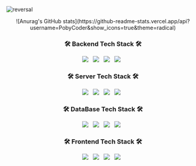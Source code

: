 ![reversal](https://capsule-render.vercel.app/api?type=rect&text=Full%20Stack%20Developer&fontAlign=50&fontSize=40&desc=PobyCoder&descAlign=50&descAlignY=70&theme=radical&height=180)
<br>
<div align="center">
    ![Anurag's GitHub stats](https://github-readme-stats.vercel.app/api?username=PobyCoder&show_icons=true&theme=radical)
</div>
<h3 align="center"><b>🛠 Backend Tech Stack 🛠</b></h3>
<p align="center">
    <img src="https://img.shields.io/badge/JAVA-008FC7?style=flat-square&logo=java&logoColor=white"/></a> &nbsp
    <img src="https://img.shields.io/badge/Kotlin-a85ef2?style=flat-square&logo=Kotlin&logoColor=white"/></a> &nbsp
    <img src="https://img.shields.io/badge/Spring Boot-6DB33F?style=flat-square&logo=Spring Boot&logoColor=white"/></a> &nbsp
    <img src="https://img.shields.io/badge/Node.js-339933?style=flat-square&logo=Node.js&logoColor=white"/></a> &nbsp
</p>

<h3 align="center"><b>🛠 Server Tech Stack 🛠</b></h3>
<p align="center">
    <img src="https://img.shields.io/badge/Amazon AWS-232F3E?style=flat-square&logo=Amazon AWS&logoColor=white"/></a> &nbsp
    <img src="https://img.shields.io/badge/Linux-FCC624?style=flat-square&logo=Linux&logoColor=white"/></a> &nbsp
    <img src="https://img.shields.io/badge/Ubuntu-E95420?style=flat-square&logo=Ubuntu&logoColor=white"/></a> &nbsp
    <img src="https://img.shields.io/badge/CentOS-262577?style=flat-square&logo=CentOS&logoColor=white"/></a> &nbsp
</p>

<h3 align="center"><b>🛠 DataBase Tech Stack 🛠</b></h3>
<p align="center">
    <img src="https://img.shields.io/badge/MySQL-4479A1?style=flat-square&logo=MySQL&logoColor=white"/></a> &nbsp 
    <img src="https://img.shields.io/badge/MongoDB-47A248?style=flat-square&logo=MongoDB&logoColor=white"/></a> &nbsp 
    <img src="https://img.shields.io/badge/Redis-DC382D?style=flat-square&logo=Redis&logoColor=white"/></a> &nbsp 
    <img src="https://img.shields.io/badge/ELK-005571?style=flat-square&logo=Elastic&logoColor=white"/></a> &nbsp 
</p>

<h3 align="center"><b>🛠 Frontend Tech Stack 🛠</b></h3>
<p align="center">
    <img src="https://img.shields.io/badge/MySQL-4479A1?style=flat-square&logo=MySQL&logoColor=white"/></a> &nbsp 
    <img src="https://img.shields.io/badge/MongoDB-47A248?style=flat-square&logo=MongoDB&logoColor=white"/></a> &nbsp 
    <img src="https://img.shields.io/badge/Redis-DC382D?style=flat-square&logo=Redis&logoColor=white"/></a> &nbsp 
    <img src="https://img.shields.io/badge/ELK-005571?style=flat-square&logo=Elastic&logoColor=white"/></a> &nbsp 
</p>
